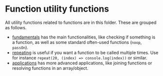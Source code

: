 # Function utility functions

All utility functions related to functions are in this folder. These are grouped as follows.

- [fundamentals](./fundamentals.js) has the main functionalities, like checking if something is a function, as well as some standard often-used functions (`noop`, `passOn`).
- [repeating](./repeating.js) is useful if you want a function to be called multiple times. Use for instance `repeat(20, (index) => console.log(index))` or similar.
- [applications](./applications.js) has more advanced applications, like joining functions or resolving functions in an array/object.
